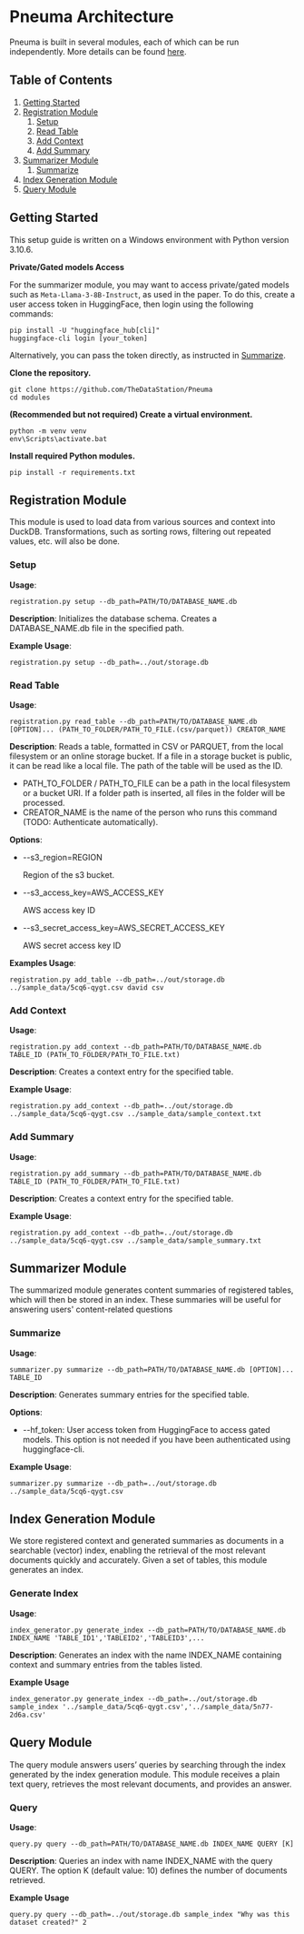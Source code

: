 # Pneuma Architecture

Pneuma is built in several modules, each of which can be run independently. More details can be found [here](https://docs.google.com/document/d/16MsdIs80NssVtIhMq4r0RxXSpTKts_1MyyU2gf6ncpc).

## Table of Contents
1. [Getting Started](#getting-started)
2. [Registration Module](#registration-module)
    1. [Setup](#setup)
    2. [Read Table](#read-table)
    3. [Add Context](#add-context)
    4. [Add Summary](#add-summary)
3. [Summarizer Module](#summarizer-module)
    1. [Summarize](#summarize)
4. [Index Generation Module](#index-generation-module)
5. [Query Module](#query-module)

## Getting Started
This setup guide is written on a Windows environment with Python version 3.10.6.

**Private/Gated models Access**

For the summarizer module, you may want to access private/gated models such as `Meta-Llama-3-8B-Instruct`, as used in the paper. To do this, create a user access token in HuggingFace, then login using the following commands:
```shell
pip install -U "huggingface_hub[cli]"
huggingface-cli login [your_token]
```

Alternatively, you can pass the token directly, as instructed in [Summarize](#summarize).

**Clone the repository.**
```shell
git clone https://github.com/TheDataStation/Pneuma
cd modules
```

**(Recommended but not required) Create a virtual environment.**

```
python -m venv venv
env\Scripts\activate.bat
```

**Install required Python modules.**

```
pip install -r requirements.txt
```

## Registration Module
This module is used to load data from various sources and context into DuckDB. Transformations, such as sorting rows, filtering out repeated values, etc. will also be done.

### Setup 
**Usage**: 
```shell
registration.py setup --db_path=PATH/TO/DATABASE_NAME.db
```

**Description**: Initializes the database schema. Creates a DATABASE_NAME.db file in the specified path.

**Example Usage**: 
```shell
registration.py setup --db_path=../out/storage.db
```

### Read Table
**Usage**: 
```shell
registration.py read_table --db_path=PATH/TO/DATABASE_NAME.db [OPTION]... (PATH_TO_FOLDER/PATH_TO_FILE.(csv/parquet)) CREATOR_NAME
```

**Description**: Reads a table, formatted in CSV or PARQUET, from the local filesystem or an online storage bucket. If a file in a storage bucket is public, it can be read like a local file. The path of the table will be used as the ID.

- PATH_TO_FOLDER / PATH_TO_FILE can be a path in the local filesystem or a bucket URI. If a folder path is inserted, all files in the folder will be processed.
- CREATOR_NAME is the name of the person who runs this command (TODO: Authenticate automatically).

**Options**:
- --s3_region=REGION

    Region of the s3 bucket.

-  --s3_access_key=AWS_ACCESS_KEY

    AWS access key ID

- --s3_secret_access_key=AWS_SECRET_ACCESS_KEY

    AWS secret access key ID

**Examples Usage**: 
```shell
registration.py add_table --db_path=../out/storage.db ../sample_data/5cq6-qygt.csv david csv
```

### Add Context
**Usage**: 
```shell
registration.py add_context --db_path=PATH/TO/DATABASE_NAME.db TABLE_ID (PATH_TO_FOLDER/PATH_TO_FILE.txt)
```

**Description**: Creates a context entry for the specified table.

**Example Usage**: 
```shell
registration.py add_context --db_path=../out/storage.db ../sample_data/5cq6-qygt.csv ../sample_data/sample_context.txt
```

### Add Summary
**Usage**: 
```shell
registration.py add_summary --db_path=PATH/TO/DATABASE_NAME.db TABLE_ID (PATH_TO_FOLDER/PATH_TO_FILE.txt)
```

**Description**: Creates a context entry for the specified table.

**Example Usage**: 
```shell
registration.py add_context --db_path=../out/storage.db ../sample_data/5cq6-qygt.csv ../sample_data/sample_summary.txt
```

## Summarizer Module
The summarized module generates content summaries of registered tables, which will then be stored in an index. These summaries will be useful for answering users' content-related questions

### Summarize
**Usage**: 
```shell
summarizer.py summarize --db_path=PATH/TO/DATABASE_NAME.db [OPTION]... TABLE_ID
```

**Description**: Generates summary entries for the specified table.

**Options**:
- --hf_token: User access token from HuggingFace to access gated models. This option is not needed if you have been authenticated using huggingface-cli.

**Example Usage**: 
```shell
summarizer.py summarize --db_path=../out/storage.db ../sample_data/5cq6-qygt.csv
```

## Index Generation Module
We store registered context and generated summaries as documents in a searchable (vector) index, enabling the retrieval of the most relevant documents quickly and accurately. Given a set of tables, this module generates an index.

### Generate Index
**Usage**:
```shell
index_generator.py generate_index --db_path=PATH/TO/DATABASE_NAME.db INDEX_NAME 'TABLE_ID1','TABLEID2','TABLEID3',...
```

**Description**: Generates an index with the name INDEX_NAME containing context and summary entries from the tables listed.

**Example Usage**
```shell
index_generator.py generate_index --db_path=../out/storage.db sample_index '../sample_data/5cq6-qygt.csv','../sample_data/5n77-2d6a.csv'
```

## Query Module
The query module answers users’ queries by searching through the index generated by the index generation module. This module receives a plain text query, retrieves the most relevant documents, and provides an answer.

### Query
**Usage**:
```shell
query.py query --db_path=PATH/TO/DATABASE_NAME.db INDEX_NAME QUERY [K]
```

**Description**: Queries an index with name INDEX_NAME with the query QUERY. The option K (default value: 10) defines the number of documents retrieved.

**Example Usage**
```shell
query.py query --db_path=../out/storage.db sample_index "Why was this dataset created?" 2
```